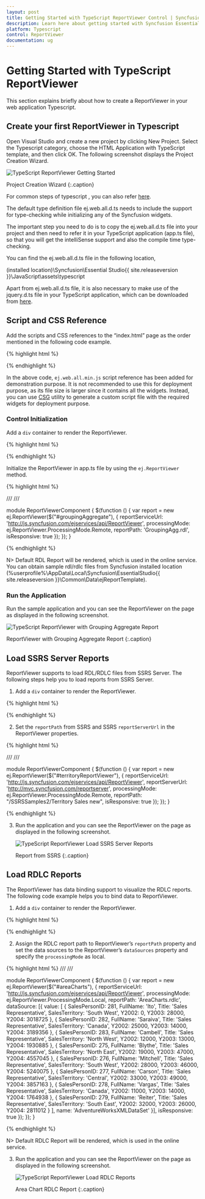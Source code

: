 ```yaml
---
layout: post
title: Getting Started with TypeScript ReportViewer Control | Syncfusion
description: Learn here about getting started with Syncfusion Essential TypeScript ReportViewer Control, its elements, and more.
platform: Typescript
control: ReportViewer
documentation: ug
---
```


# Getting Started with TypeScript ReportViewer

This section explains briefly about how to create a ReportViewer in your web application Typescript.

## Create your first ReportViewer in Typescript

Open Visual Studio and create a new project by clicking New Project. Select the Typescript category, choose the HTML Application with TypeScript template, and then click OK. The following screenshot displays the Project Creation Wizard.

![TypeScript ReportViewer Getting Started](Getting-Started_images/Getting-Started_img1.png) 

Project Creation Wizard
{:.caption}

For common steps of typescript , you can also refer [here](https://help.syncfusion.com/js/typescript).

The default type definition file ej.web.all.d.ts needs to include the support for type-checking while initializing any of the Syncfusion widgets. 

The important step you need to do is to copy the ej.web.all.d.ts file into your project and then need to refer it in your TypeScript application (app.ts file), so that you will get the intelliSense support and also the compile time type-checking.

You can find the ej.web.all.d.ts file in the following location,

(installed location)\Syncfusion\Essential Studio\{{ site.releaseversion }}\JavaScript\assets\typescript

Apart from ej.web.all.d.ts file, it is also necessary to make use of the jquery.d.ts file in your TypeScript application, which can be downloaded from [here](https://github.com/DefinitelyTyped/DefinitelyTyped).

## Script and CSS Reference

Add the scripts and CSS references to the “index.html” page as the order mentioned in the following code example.

{% highlight html %}

<!DOCTYPE html>
<html>
<head>
    <link href="http://cdn.syncfusion.com/{{ site.releaseversion }}/js/web/bootstrap-theme/ej.web.all.min.css" rel="stylesheet" />
    <script src="https://code.jquery.com/jquery-3.0.0.min.js"></script>
    <script src="http://cdn.syncfusion.com/js/assets/external/jsrender.min.js" type="text/javascript"></script>
    <script src="https://ajax.aspnetcdn.com/ajax/jquery.validate/1.14.0/jquery.validate.min.js"></script>
    <script src="http://cdn.syncfusion.com/{{ site.releaseversion }}/js/web/ej.web.all.min.js" type="text/javascript"></script>
    <script src="app.js"></script>
</head>
<body>
</body>
</html>

{% endhighlight %}

In the above code, `ej.web.all.min.js` script reference has been added for demonstration purpose. It is not recommended to use this for deployment purpose, as its file size is larger since it contains all the widgets. Instead, you can use [CSG](https://csg.syncfusion.com/ "") utility to generate a custom script file with the required widgets for deployment purpose.

### Control Initialization

Add a `div` container to render the ReportViewer.

{% highlight html %}

<!DOCTYPE html>
<html>    
     <body>
         <div id="groupingAggregate"></div>
     </body>
</html>

{% endhighlight %}

Initialize the ReportViewer in app.ts file by using the `ej.ReportViewer` method.

{% highlight html %}

/// <reference path="../tsfiles/jquery.d.ts"></reference>
/// <reference path="../tsfiles/ej.web.all.d.ts"></reference>

module ReportViewerComponent {
    $(function () {
        var report = new ej.ReportViewer($("#groupingAggregate"), {
            reportServiceUrl: 'http://js.syncfusion.com/ejservices/api/ReportViewer',
            processingMode: ej.ReportViewer.ProcessingMode.Remote,
            reportPath: 'GroupingAgg.rdl',
            isResponsive: true
        });
    });
}

{% endhighlight %}

N> Default RDL Report will be rendered, which is used in the online service. You can obtain sample rdl/rdlc files from Syncfusion installed location (%userprofile%\AppData\Local\Syncfusion\EssentialStudio\{{ site.releaseversion }}\Common\Data\ejReportTemplate).

### Run the Application

Run the sample application and you can see the ReportViewer on the page as displayed in the following screenshot.

![TypeScript ReportViewer with Grouping Aggregate Report](Getting-Started_images/Getting-Started_img2.png) 

ReportViewer with Grouping Aggregate Report
{:.caption}

## Load SSRS Server Reports

ReportViewer supports to load RDL/RDLC files from SSRS Server. The following steps help you to load reports from SSRS Server.

1. Add a `div` container to render the ReportViewer.

{% highlight html %}

<!DOCTYPE html>
<html>    
     <body>
         <div id="territoryReportViewer"></div>
     </body>
</html>

{% endhighlight %}

2. Set the `reportPath` from SSRS and SSRS `reportServerUrl` in the ReportViewer properties.

{% highlight html %}

/// <reference path="../tsfiles/jquery.d.ts"></reference>
/// <reference path="../tsfiles/ej.web.all.d.ts"></reference>

module ReportViewerComponent {
    $(function () {
         var report = new ej.ReportViewer($("#territoryReportViewer"), {
            reportServiceUrl: 'http://js.syncfusion.com/ejservices/api/ReportViewer',
            reportServerUrl: 'http://mvc.syncfusion.com/reportserver',
            processingMode: ej.ReportViewer.ProcessingMode.Remote,
            reportPath: "/SSRSSamples2/Territory Sales new",
            isResponsive: true
        });
    });	
}

{% endhighlight %}

3. Run the application and you can see the ReportViewer on the page as displayed in the following screenshot.

   ![TypeScript ReportViewer Load SSRS Server Reports](Getting-Started_images/Getting-Started_img3.png) 
   
   Report from SSRS
   {:.caption}

## Load RDLC Reports

The ReportViewer has data binding support to visualize the RDLC reports. The following code example helps you to bind data to ReportViewer.

1. Add a `div` container to render the ReportViewer.

{% highlight html %}

<!DOCTYPE html>
<html>    
     <body>
         <div id="areaCharts"></div>
     </body>
</html>

{% endhighlight %}

2. Assign the RDLC report path to ReportViewer’s `reportPath` property and set the data sources to the ReportViewer’s `dataSources` property and specify the `processingMode` as local.

{% highlight html %}
/// <reference path="scripts/jquery.d.ts" />
/// <reference path="scripts/ej.widgets.all.d.ts" />

module ReportViewerComponent {
    $(function () {
        var report = new ej.ReportViewer($("#areaCharts"), {
            reportServiceUrl: 'http://js.syncfusion.com/ejservices/api/ReportViewer',
            processingMode: ej.ReportViewer.ProcessingMode.Local,
            reportPath: 'AreaCharts.rdlc',
            dataSource: [{
                value: [
                    { SalesPersonID: 281, FullName: 'Ito', Title: 'Sales Representative', SalesTerritory: 'South West', Y2002: 0, Y2003: 28000, Y2004: 3018725 },
                    { SalesPersonID: 282, FullName: 'Saraiva', Title: 'Sales Representative', SalesTerritory: 'Canada', Y2002: 25000, Y2003: 14000, Y2004: 3189356 },
                    { SalesPersonID: 283, FullName: 'Cambell', Title: 'Sales Representative', SalesTerritory: 'North West', Y2002: 12000, Y2003: 13000, Y2004: 1930885 },
                    { SalesPersonID: 275, FullName: 'Blythe', Title: 'Sales Representative', SalesTerritory: 'North East', Y2002: 19000, Y2003: 47000, Y2004: 4557045 },
                    { SalesPersonID: 276, FullName: 'Mitchell', Title: 'Sales Representative', SalesTerritory: 'South West', Y2002: 28000, Y2003: 46000, Y2004: 5240075 },
                    { SalesPersonID: 277, FullName: 'Carson', Title: 'Sales Representative', SalesTerritory: 'Central', Y2002: 33000, Y2003: 49000, Y2004: 3857163 },
                    { SalesPersonID: 278, FullName: 'Vargas', Title: 'Sales Representative', SalesTerritory: 'Canada', Y2002: 11000, Y2003: 14000, Y2004: 1764938 },
                    { SalesPersonID: 279, FullName: 'Reiter', Title: 'Sales Representative', SalesTerritory: 'South East', Y2002: 32000, Y2003: 26000, Y2004: 2811012 }
                ],
                name: 'AdventureWorksXMLDataSet'
            }],
            isResponsive: true
        });
    });
}

{% endhighlight %}

N> Default RDLC Report will be rendered, which is used in the online service.

3. Run the application and you can see the ReportViewer on the page as displayed in the following screenshot.

   ![TypeScript ReportViewer Load RDLC Reports](Getting-Started_images/Getting-Started_img4.png) 
   
   Area Chart RDLC Report
   {:.caption}

